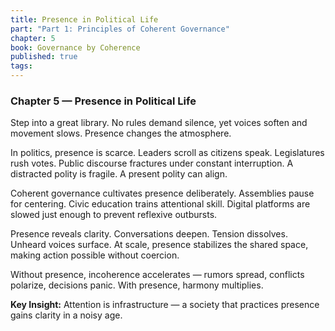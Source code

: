 ```yaml
---
title: Presence in Political Life
part: "Part 1: Principles of Coherent Governance"
chapter: 5
book: Governance by Coherence
published: true
tags:
---
```

### Chapter 5 — Presence in Political Life

Step into a great library. No rules demand silence, yet voices soften and movement slows. Presence changes the atmosphere.

In politics, presence is scarce. Leaders scroll as citizens speak. Legislatures rush votes. Public discourse fractures under constant interruption. A distracted polity is fragile. A present polity can align.

Coherent governance cultivates presence deliberately. Assemblies pause for centering. Civic education trains attentional skill. Digital platforms are slowed just enough to prevent reflexive outbursts.

Presence reveals clarity. Conversations deepen. Tension dissolves. Unheard voices surface. At scale, presence stabilizes the shared space, making action possible without coercion.

Without presence, incoherence accelerates — rumors spread, conflicts polarize, decisions panic. With presence, harmony multiplies.

**Key Insight:** Attention is infrastructure — a society that practices presence gains clarity in a noisy age.